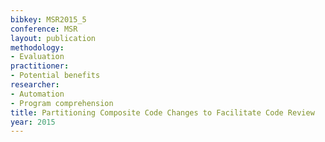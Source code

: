 ```yaml
---
bibkey: MSR2015_5
conference: MSR
layout: publication
methodology:
- Evaluation
practitioner:
- Potential benefits
researcher:
- Automation
- Program comprehension
title: Partitioning Composite Code Changes to Facilitate Code Review
year: 2015
---
```

